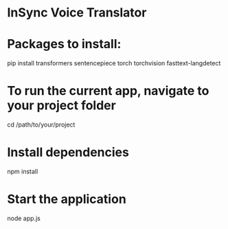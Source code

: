 # InSync Voice Translator

# Packages to install:
pip install transformers
sentencepiece
torch torchvision
fasttext-langdetect

# To run the current app, navigate to your project folder
cd /path/to/your/project 
# Install dependencies
npm install          
# Start the application      
node app.js                

